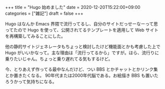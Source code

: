 +++
title = "Hugo 始めました"
date = 2020-12-20T15:22:00+09:00
categories = ["雑記"]
draft = false
+++

Hugo はなんか Emacs 界隈で流行ってるし、自分のサイトだっせーなーって思ってたので
Hugo を使って、公開されてるテンプレートを適用して
Web サイトを再構築してみることにした。

<!--more-->

他の静的サイトジェネレータもちょっと検討したけど機能面とかも考慮した上で Hugo がいいかなって。主な理由は「流行ってるから」ですが。ほら、流行りに乗りたいじゃん。ちょっと乗り遅れてる気もするけど。

今、とりあえず作ってる最中なんだけど、つい BBS とかチャットとかリンク集とか置きたくなる。
90年代または2000年代脳である。お絵描き BBS も置いたろうかって気持ちになる。
